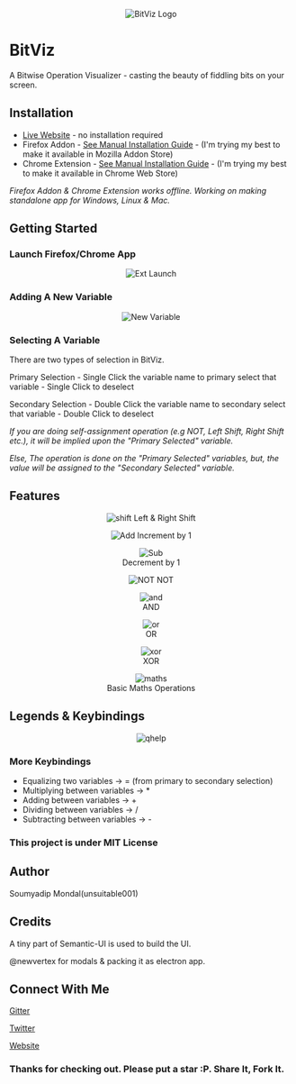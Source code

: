 <p align="center">
<img src="icon.png" alt="BitViz Logo">
</p>

# BitViz
A Bitwise Operation Visualizer - casting the beauty of fiddling bits on your screen.

## Installation
* [Live Website](https://unsuitable001.github.io/BitViz) - no installation required
* Firefox Addon - [See Manual Installation Guide](https://extensionworkshop.com/documentation/develop/temporary-installation-in-firefox/) - (I'm trying my best to make it available in Mozilla Addon Store)
* Chrome Extension - [See Manual Installation Guide](https://webkul.com/blog/how-to-install-the-unpacked-extension-in-chrome/) - (I'm trying my best to make it available in Chrome Web Store)

*Firefox Addon & Chrome Extension works offline. Working on making standalone app for Windows, Linux & Mac.*

## Getting Started

### Launch Firefox/Chrome App

<p align="center">
<img src="screenshots/webext.gif" alt="Ext Launch">
</p>

### Adding A New Variable

<p align="center">
<img src="screenshots/newvar.gif" alt="New Variable">
</p>

### Selecting A Variable

There are two types of selection in BitViz.

Primary Selection - Single Click the variable name to primary select that variable - Single Click to deselect

Secondary Selection - Double Click the variable name to secondary select that variable - Double Click to deselect

*If you are doing self-assignment operation (e.g NOT, Left Shift, Right Shift etc.), it will be implied upon the "Primary Selected" variable.*

*Else, The operation is done on the "Primary Selected" variables, but, the value will be assigned to the "Secondary Selected" variable.*

## Features

<p align="center">
<img src="screenshots/shift.gif" alt="shift">
 Left & Right Shift
</p>

<p align="center">
<img src="screenshots/add.gif" alt="Add">
Increment by 1
</p>


<p align="center">
<img src="screenshots/sub.gif" alt="Sub">
<br>Decrement by 1
</p>


<p align="center">
<img src="screenshots/not.gif" alt="NOT">
 NOT
</p>

<p align="center">
<img src="screenshots/and.gif" alt="and"><br>AND
</p>

<p align="center">
<img src="screenshots/or.gif" alt="or"><br>OR
</p>

<p align="center">
<img src="screenshots/xor.gif" alt="xor"><br>XOR
</p>

<p align="center">
<img src="screenshots/maths.gif" alt="maths"><br>Basic Maths Operations
</p>

## Legends & Keybindings

<p align="center">
<img src="qhelp.jpg" alt="qhelp">
</p>

### More Keybindings

* Equalizing two variables ->     = (from primary to secondary selection)
* Multiplying between variables ->    *
* Adding between variables ->     +
* Dividing between variables ->     /
* Subtracting between variables ->    -

### This project is under MIT License

## Author

Soumyadip Mondal(unsuitable001)

## Credits

A tiny part of Semantic-UI is used to build the UI.

@newvertex for modals & packing it as electron app.

## Connect With Me

[Gitter](https://gitter.im/unsuitable001)

[Twitter](https://twitter.com/unsuitable001)

[Website](https://unsuitable001.github.io)

### Thanks for checking out. Please put a star :P. Share It, Fork It.
